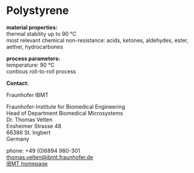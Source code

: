 # Polystyrene

__material properties:__  	
thermal stability up to	90 °C  
most relevant chemical non-resistance:	acids, ketones, aldehydes, ester, aether, hydrocarbones  


__process parameters:__  	
temperature:	90 °C  
contious roll-to-roll process
<!--break-->
__Contact:__

Fraunhofer IBMT

Fraunhofer-Institute for Biomedical Engineering  
Head of Department Biomedical Microsystems  
Dr. Thomas Velten  
Ensheimer Strasse 48   
66386 St. Ingbert   
Germany  

phone: +49 (0)6894 980-301   
thomas.velten@ibmt.fraunhofer.de  
[IBMT homepage](http://www.ibmt.fraunhofer.de/fhg/ibmt_en/biomedical_engineering/biomedical_microsystems/microsensors_microfluidics/index.jsp)